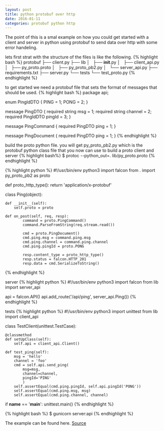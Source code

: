 ```yaml
---
layout: post
title: python protobuf over http
date: 2016-01-11
categories: protobuf python http
---
```


The point of this is a smal example on how you could get started with a client and server in python using protobuf to send data over http with some error handeling.

lets first strat with the structure of the files is like the following.
{% highlight bash %}
protobuf
├── client.py
├── lib
│   ├── __init__.py
│   ├── client_api.py
│   ├── py_proto.proto
│   ├── py_proto_pb2.py
│   └── server_api.py
├── requirements.txt
├── server.py
└── tests
    └── test_proto.py
{% endhighlight %}


to get started we need a protobuf file that sets the format of messages that should be used.
{% highlight bash %}
package api;

enum PingIdDTO {
    PING = 1;
    PONG = 2;
}

message PingDTO {
    required string msg = 1;
    required string channel = 2;
    required PingIdDTO pingId = 3;
}

message PingCommand {
    required PingDTO ping = 1;
}

message PingDocument {
    required PingDTO ping = 1;
}
{% endhighlight %}

build the proto python file. you will get py_proto_pb2.py which is the protobuf python class file that you now can use to build a proto client and server
{% highlight bash%}
$ protoc --python_out=. lib/py_proto.proto
{% endhighlight %}



{% highlight python %}
#!/usr/bin/env python3
import falcon
from . import py_proto_pb2 as proto


def proto_http_type():
    return 'application/x-protobuf'


class Ping(object):

    def __init__(self):
        self.proto = proto

    def on_post(self, req, resp):
            command = proto.PingCommand()
            command.ParseFromString(req.stream.read())

            cmd = proto.PingDocument()
            cmd.ping.msg = command.ping.msg
            cmd.ping.channel = command.ping.channel
            cmd.ping.pingId = proto.PONG

            resp.content_type = proto_http_type()
            resp.status = falcon.HTTP_201
            resp.data = cmd.SerializeToString()
{% endhighlight %}

server
{% highlight python %}
#!/usr/bin/env python3
import falcon
from lib import server_api


api = falcon.API()
api.add_route('/api/ping', server_api.Ping())
{% endhighlight %}


tests
{% highlight python %}
#!/usr/bin/env python3
import unittest
from lib import client_api


class TestClient(unittest.TestCase):

    @classmethod
    def setUpClass(self):
        self.api = client_api.Client()

    def test_ping(self):
        msg = 'hello'
        channel = 'foo'
        cmd = self.api.send_ping(
            msg=msg,
            channel=channel,
            pingId='PING'
            )
        self.assertEqual(cmd.ping.pingId, self.api.pingId('PONG'))
        self.assertEqual(cmd.ping.msg, msg)
        self.assertEqual(cmd.ping.channel, channel)

if __name__ == '__main__':
    unittest.main()
{% endhighlight %}


{% highlight bash %}
$ gunicorn server:api
{% endhighlight %}


The example can be found here. [Source](https://github.com/mad01/examples)

